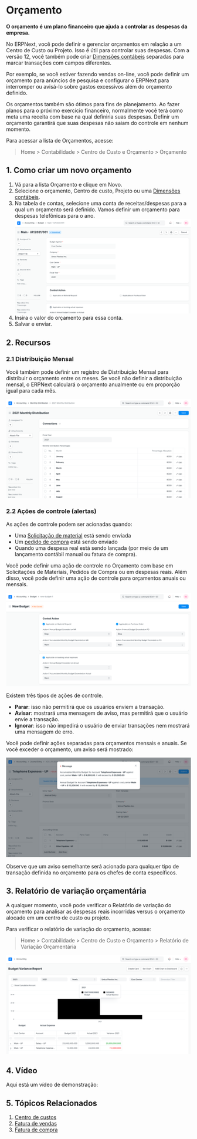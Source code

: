 # Orçamento



**O orçamento é um plano financeiro que ajuda a controlar as despesas da empresa.**


No ERPNext, você pode definir e gerenciar orçamentos em relação a um Centro de Custo ou Projeto. Isso é útil para controlar suas despesas. Com a versão 12, você também pode criar [Dimensões contábeis](/docs/pt/accounts/accounting-dimensions) separadas para marcar transações com campos diferentes.


Por exemplo, se você estiver fazendo vendas on-line, você pode definir um orçamento para anúncios de pesquisa e configurar o ERPNext para interromper ou avisá-lo sobre gastos excessivos além do orçamento definido.


Os orçamentos também são ótimos para fins de planejamento. Ao fazer planos para o próximo exercício financeiro, normalmente você terá como meta uma receita com base na qual definiria suas despesas. Definir um orçamento garantirá que suas despesas não saiam do controle em nenhum momento.


Para acessar a lista de Orçamentos, acesse:
> Home > Contabilidade > Centro de Custo e Orçamento > Orçamento


## 1. Como criar um novo orçamento


1. Vá para a lista Orçamento e clique em Novo.
2. Selecione o orçamento, Centro de custo, Projeto ou uma [Dimensões contábeis](/docs/pt/accounts/accounting-dimensions).
3. Na tabela de contas, selecione uma conta de receitas/despesas para a qual um orçamento será definido. Vamos definir um orçamento para despesas telefônicas para o ano.
![Budget](/files/budget.png)
4. Insira o valor do orçamento para essa conta.
5. Salvar e enviar.


## 2. Recursos


### 2.1 Distribuição Mensal


Você também pode definir um registro de Distribuição Mensal para distribuir o orçamento entre os meses. Se você não definir a distribuição mensal, o ERPNext calculará o orçamento anualmente ou em proporção igual para cada mês.


![Distribuição mensal](/files/monthly-budget-distribution.png)


### 2.2 Ações de controle (alertas)


As ações de controle podem ser acionadas quando:


* Uma [Solicitação de material](/docs/pt/stock/material-request) está sendo enviada
* Um [pedido de compra](/docs/pt/buying/purchase-order) está sendo enviado
* Quando uma despesa real está sendo lançada (por meio de um lançamento contábil manual ou fatura de compra).


Você pode definir uma ação de controle no Orçamento com base em Solicitações de Materiais, Pedidos de Compra ou em despesas reais. Além disso, você pode definir uma ação de controle para orçamentos anuais ou mensais.


![Ações de controle](/files/control-actions.png)


Existem três tipos de ações de controle.


* **Parar**: isso não permitirá que os usuários enviem a transação.
* **Avisar**: mostrará uma mensagem de aviso, mas permitirá que o usuário envie a transação.
* **Ignorar**: isso não impedirá o usuário de enviar transações nem mostrará uma mensagem de erro.


Você pode definir ações separadas para orçamentos mensais e anuais. Se você exceder o orçamento, um aviso será mostrado:


![Aviso de orçamento](/files/budget-warning.png)


Observe que um aviso semelhante será acionado para qualquer tipo de transação definida no orçamento para os chefes de conta específicos.


## 3. Relatório de variação orçamentária


A qualquer momento, você pode verificar o Relatório de variação do orçamento para analisar as despesas reais incorridas versus o orçamento alocado em um centro de custo ou projeto.


Para verificar o relatório de variação do orçamento, acesse:


> Home > Contabilidade > Centro de Custo e Orçamento > Relatório de Variação Orçamentária


![Relatório de variação do orçamento](/files/budget-variance-report.png)


## 4. Vídeo


Aqui está um vídeo de demonstração:






## 5. Tópicos Relacionados


1. [Centro de custos](/docs/pt/accounts/cost-center)
2. [Fatura de vendas](/docs/pt/accounts/sales-invoice)
3. [Fatura de compra](/docs/pt/accounts/purchase-invoice)



